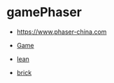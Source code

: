 # gamePhaser

* https://www.phaser-china.com

* [Game](https://yupeng123.github.io/gamePhaser/)
* [lean](https://yupeng123.github.io/gamePhaser/learn/)
* [brick](https://yupeng123.github.io/gamePhaser/brick/)




